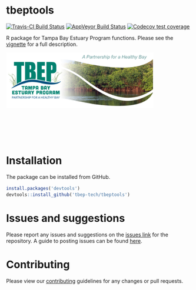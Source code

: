
# tbeptools

[![Travis-CI Build
Status](https://travis-ci.org/tbep-tech/tbeptools.svg?branch=master)](https://travis-ci.org/tbep-tech/tbeptools)
[![AppVeyor Build
Status](https://ci.appveyor.com/api/projects/status/github/tbep-tech/tbeptools?branch=master&svg=true)](https://ci.appveyor.com/project/tbep-tech/tbeptools)
[![Codecov test
coverage](https://codecov.io/gh/tbep-tech/tbeptools/branch/master/graph/badge.svg)](https://codecov.io/gh/tbep-tech/tbeptools?branch=master)

R package for Tampa Bay Estuary Program functions. Please see the
[vignette](https://tbep-tech.github.io/tbeptools/articles/intro.html)
for a full description.

<img src="man/figures/tbep_logo.png" align="left" width="400"/>
<br></br> <br></br> <br></br> <br></br> <br></br> <br></br> <br></br>

# Installation

The package can be installed from GitHub.

``` r
install.packages('devtools')
devtools::install_github('tbep-tech/tbeptools')
```

# Issues and suggestions

Please report any issues and suggestions on the [issues
link](https://github.com/tbep-tech/tbeptools/issues) for the repository.
A guide to posting issues can be found
[here](.github/ISSUE_TEMPLATE.md).

# Contributing

Please view our [contributing](.github/CONTRIBUTING.md) guidelines for
any changes or pull requests.
